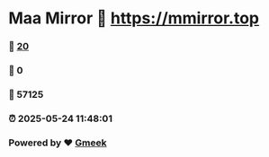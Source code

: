 # Maa Mirror :link: https://mmirror.top 
### :page_facing_up: [20](https://mmirror.top/tag.html) 
### :speech_balloon: 0 
### :hibiscus: 57125 
### :alarm_clock: 2025-05-24 11:48:01 
### Powered by :heart: [Gmeek](https://github.com/Meekdai/Gmeek)
